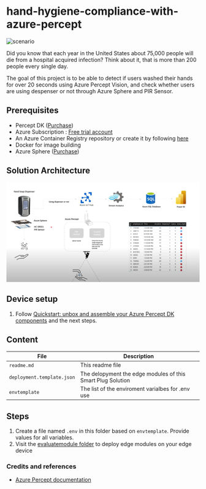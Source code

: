 # hand-hygiene-compliance-with-azure-percept

   ![scenario](docs/images/hand-washing.png.png)

Did you know that each year in the United States about 75,000 people will die from a hospital acquired infection? Think about it, that is more than 200 people every single day.

The goal of this project is to be able to detect if users washed their hands for over 20 seconds using Azure Percept Vision, and check whether users are using despenser or not through Azure Sphere and PIR Sensor.

## Prerequisites
- Percept DK ([Purchase](https://www.microsoft.com/en-us/store/build/azure-percept/8v2qxmzbz9vc))
- Azure Subscription : [Free trial account](https://azure.microsoft.com/en-us/free/)
- An Azure Container Registry repository or create it by following [here](https://docs.microsoft.com/en-us/azure/iot-edge/tutorial-develop-for-linux?view=iotedge-2020-11#create-a-container-registry)
- Docker for image building
- Azure Sphere ([Purchase](https://azure.microsoft.com/en-us/services/azure-sphere/get-started/))


## Solution Architecture
![Solution Arch](docs/images/sw-arch-hands.png)

## Device setup
1. Follow [Quickstart: unbox and assemble your Azure Percept DK components](https://docs.microsoft.com/en-us/azure/azure-percept/quickstart-percept-dk-unboxing) and the next steps.


## Content

| File             | Description                                                   |
|-------------------------|---------------------------------------------------------------|
| `readme.md`             | This readme file                                              |
| `deployment.template.json`    | The delopyment the edge modules of this Smart Plug Solution |
| `envtemplate`    | The list of the enviroment varialbes for .env use |


## Steps
1. Create a file named `.env` in this folder based on `envtemplate`. Provide values for all variables.
2. Visit the [evaluatemodule folder](https://github.com/leannhuang/hand-hygiene-compliance-with-azure-percept/tree/main/modules/evaluatemodule) to deploy edge modules on your edge device
   


### Credits and references
- [Azure Percept documentation](https://docs.microsoft.com/en-us/azure/azure-percept/)
